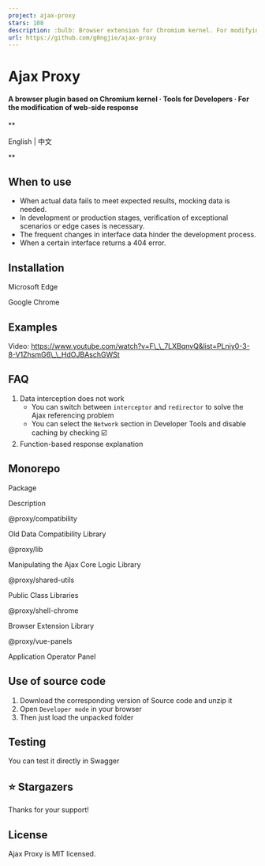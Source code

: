 ```yaml
---
project: ajax-proxy
stars: 108
description: :bulb: Browser extension for Chromium kernel. For modifying your Ajax responses
url: https://github.com/g0ngjie/ajax-proxy
---
```


  

Ajax Proxy
==========

  

#### A browser plugin based on Chromium kernel · Tools for Developers · For the modification of web-side response

**

English | 中文

**

When to use
-----------

-   When actual data fails to meet expected results, mocking data is needed.
-   In development or production stages, verification of exceptional scenarios or edge cases is necessary.
-   The frequent changes in interface data hinder the development process.
-   When a certain interface returns a 404 error.

Installation
------------

Microsoft Edge

Google Chrome

Examples
--------

Video: https://www.youtube.com/watch?v=F\_\_7LXBqnvQ&list=PLniy0-3-8-V1ZhsmG6\_\_HdOJBAschGWSt

FAQ
---

1.  Data interception does not work
    -   You can switch between `interceptor` and `redirector` to solve the Ajax referencing problem
    -   You can select the `Network` section in Developer Tools and disable caching by checking ☑️
2.  Function-based response explanation

Monorepo
--------

Package

Description

@proxy/compatibility

Old Data Compatibility Library

@proxy/lib

Manipulating the Ajax Core Logic Library

@proxy/shared-utils

Public Class Libraries

@proxy/shell-chrome

Browser Extension Library

@proxy/vue-panels

Application Operator Panel

Use of source code
------------------

1.  Download the corresponding version of Source code and unzip it
2.  Open `Developer mode` in your browser
3.  Then just load the unpacked folder

Testing
-------

You can test it directly in Swagger

⭐ Stargazers
------------

Thanks for your support!

License
-------

Ajax Proxy is MIT licensed.
